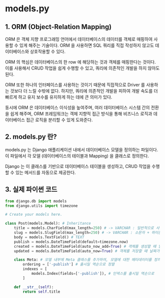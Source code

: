 # models.py

## 1. ORM (Object-Relation Mapping)
ORM 은 객체 지향 프로그래밍 언어에서 데이터베이스의 데이터를 객체로 매핑하여 사용할 수 있게 해주는 기술이다. ORM 을 사용하면 SQL 쿼리를 직접 작성하지 않고도 데이터베이스와 상호작용할 수 있다.

ORM 의 핵심은 데이터베이스의 한 row 에 해당하는 것과 객체를 매핑한다는 것이다. 이를 사용해서 CRUD 작업을 쉽게 수행할 수 있고, 쿼리에 의존적인 개발을 하지 않아도 된다.

ORM 또한 하나의 인터페이스를 사용하는 것이기 때문에 직접적으로 Driver 를 사용하는 것보다 더 느릴 수밖에 없다. 하지만, 쿼리에 의존적인 개발을 피하여 개발 속도를 더 빠르게 하고 유지 보수를 유지하게 하는 데에 큰 의미가 있다.

동시에 ORM 은 데이터베이스 이식성을 높여주며, 여러 데이터베이스 시스템 간의 전환을 쉽게 해주며, ORM 프레임워크는 객체 지향적 접근 방식을 통해 비즈니스 로직과 데이터베이스 접근 로직을 분리할 수 있게 도와준다.

## 2. models.py 란?
models.py 는 Django 애플리케이션 내에서 데이터베이스 모델을 정의하는 파일이다. 이 파일에서 각 모델 (데이터베이스의 테이블과 Mapping) 을 클래스로 정의한다.

Django 는 이 클래스를 기반으로 데이터베이스 테이블을 생성하고, CRUD 작업을 수행할 수 있는 메서드를 자동으로 제공한다.

## 3. 실제 파이썬 코드
```python
from django.db import models
from django.utils import timezone

# Create your models here.

class Post(models.Model): # Inheritance
    title = models.CharField(max_length=250) # -> VARCHAR : 일반적으로 사용. 띄어쓰기 가능함.
    slug = models.SlugField(max_length=250) # -> VARCHAR : 소문자 + 하이픈(-)을 사용하는 게 컨벤션. URL 등에 적격
    body = models.TextField() # TEXT
    publish = models.DateTimeField(default=timezone.now)
    created = models.DateTimeField(auto_now_add=True) # 객체를 생성할 때 날짜가 자동으로 저장된다.
    updated = models.DateTimeField(auto_now=True) # 객체를 저장할 때 날짜가 자동으로 저장된다.

    class Meta: # 모델 내부에 Meta 클래스를 추가하여, 모델에 대한 메타데이터를 정의함.
        ordering = ['-publish'] # 출시일 역순으로 정렬
        indexes = [
            models.Index(fields=['-publish']), # 인덱스를 출시일 역순으로
        ]

    def __str__(self):
        return self.title
```